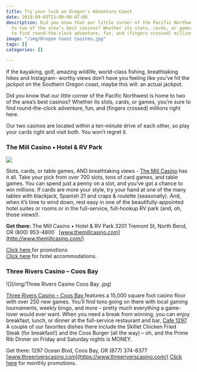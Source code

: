 ```yaml
---
title: Try your luck on Oregon's Adventure Coast
date: 2019-09-03T21:00:00-07:00
description: Did you know that our little corner of the Pacific Northwest is home
  to two of the area’s best casinos? Whether its slots, cards, or games, you’re sure
  to find round-the-clock adventure, fun, and (fingers crossed) millions right here.
image: "/img/Oregon Coast Casinos.jpg"
tags: []
categories: []

---
```

If the kayaking, golf, amazing wildlife, world-class fishing, breathtaking hikes and Instagram- worthy views don’t have you feeling like you’ve hit the jackpot on the Southern Oregon coast, maybe this will: an actual jackpot.

Did you know that our little corner of the Pacific Northwest is home to two of the area’s best casinos? Whether its slots, cards, or games, you’re sure to find round-the-clock adventure, fun, and (fingers crossed) millions right here.

Our two casinos are located within a ten-minute drive of each other, so play your cards right and visit both. You won’t regret it.

### **The Mill Casino • Hotel & RV Park**

![](/img/new_home_Marquee_banner2.jpg)

Slots, cards, or table games, AND breathtaking views - [The Mill Casino](http://www.themillcasino.com/) has it all. Take your pick from over 700 slots, tons of card games, and table games. You can spend just a penny on a slot, and you’ve got a chance to win millions. If cards are more your style, try your hand at one of the many tables with blackjack, Spanish 21 and craps & roulette (seasonally). And, when it’s time to wind down, rest easy in one of the beautifully-appointed hotel suites or rooms or in the full-service, full-hookup RV park (and, oh, those views!).

**Get there:** The Mill Casino • Hotel & RV Park 3201 Tremont St, North Bend, OR (800) 953-4800  
[www.themillcasino.com](http://www.themillcasino.com/)

[Click here ](https://www.themillcasino.com/casino/promotions/)for promotions  
[Click here](https://www.themillcasino.com/accommodations/hotel/) for hotel accommodations.

### **Three Rivers Casino – Coos Bay**

![](/img/Three Rivers Casino Coos Bay .jpg)

[Three Rivers Casino – Coos Bay ](https://www.threeriverscasino.com/coos-bay-casino)features a 15,000 square foot casino floor with over 250 new games. You’ll find tons going on there with local gaming tournaments, weekly bingo, and more – pretty much everything a game-lover would ever want. When you need a break from winning, you can enjoy breakfast, lunch, or dinner at the full-service restaurant and bar, [Cafe 1297](https://www.threeriverscasino.com/cafe-1297). A couple of our favorites dishes there include the Skillet Chicken Fried Steak (for breakfast!) and the Coos Burger (all the way) – oh, and the Prime Rib Dinner on Friday and Saturday nights is MONEY.

Get there: 1297 Ocean Blvd, Coos Bay, OR (877) 374-8377 [www.threeriverscasino.com](https://www.threeriverscasino.com/)
[Click here](https://www.threeriverscasino.com/coos-bay-promotions) for monthly promotions.